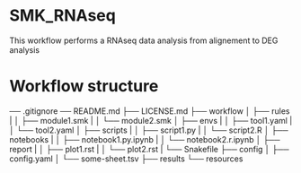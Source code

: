 # SMK_RNAseq

This workflow performs a RNAseq data analysis from alignement to DEG analysis

# Workflow structure

  ── .gitignore
  ── README.md
  ├── LICENSE.md
  ├── workflow
  │   ├── rules
  |   │   ├── module1.smk
  |   │   └── module2.smk
  │   ├── envs
  |   │   ├── tool1.yaml
  |   │   └── tool2.yaml
  │   ├── scripts
  |   │   ├── script1.py
  |   │   └── script2.R
  │   ├── notebooks
  |   │   ├── notebook1.py.ipynb
  |   │   └── notebook2.r.ipynb
  │   ├── report
  |   │   ├── plot1.rst
  |   │   └── plot2.rst
  |   └── Snakefile
  ├── config
  │   ├── config.yaml
  │   └── some-sheet.tsv
  ├── results
  └── resources
